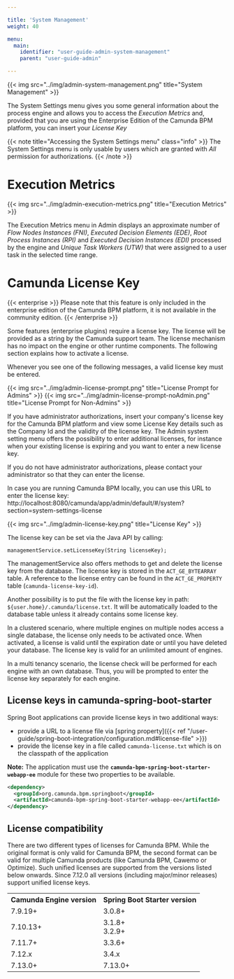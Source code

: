 ```yaml
---

title: 'System Management'
weight: 40

menu:
  main:
    identifier: "user-guide-admin-system-management"
    parent: "user-guide-admin"

---
```



{{< img src="../img/admin-system-management.png" title="System Management" >}}

The System Settings menu gives you some general information about the process engine and allows you to access the *Execution Metrics* and, provided that you are using the Enterprise Edition of the Camunda BPM platform, you can insert your *License Key*

{{< note title="Accessing the System Settings menu" class="info" >}}
The System Settings menu is only usable by users which are granted with *All* permission for authorizations.
{{< /note >}}

# Execution Metrics

{{< img src="../img/admin-execution-metrics.png" title="Execution Metrics" >}}

The Execution Metrics menu in Admin displays an approximate number of *Flow Nodes Instances (FNI)*, *Executed Decision Elements (EDE)*, *Root Process Instances (RPI)* and *Executed Decision Instances (EDI)* processed by the engine and *Unique Task Workers (UTW)* that were assigned to a user task in the selected time range.


# Camunda License Key

{{< enterprise >}}
  Please note that this feature is only included in the enterprise edition of the Camunda BPM platform, it is not available in the community edition.
{{< /enterprise >}}

Some features (enterprise plugins) require a license key. The license will be provided as a string by the Camunda support team. The license mechanism has no impact on the engine or other runtime components. The following section explains how to activate a license.

Whenever you see one of the following messages, a valid license key must be entered.

{{< img src="../img/admin-license-prompt.png" title="License Prompt for Admins" >}}
{{< img src="../img/admin-license-prompt-noAdmin.png" title="License Prompt for Non-Admins" >}}

If you have administrator authorizations, insert your company's license key for the Camunda BPM platform and view some License Key details such as the Company Id and the validity of the license key. The Admin system setting menu offers the possibility to enter additional licenses, for instance when your existing license is expiring and you want to enter a new license key.

If you do not have administrator authorizations, please contact your administrator so that they can enter the license.

In case you are running Camunda BPM locally, you can use this URL to enter the license key:
http://localhost:8080/camunda/app/admin/default/#/system?section=system-settings-license

{{< img src="../img/admin-license-key.png" title="License Key" >}}

The license key can be set via the Java API by calling:
```
managementService.setLicenseKey(String licenseKey);
```
The managementService also offers methods to get and delete the license key from the database.
The license key is stored in the `ACT_GE_BYTEARRAY` table. A reference to the license entry can be found in the `ACT_GE_PROPERTY` table (`camunda-license-key-id`).

Another possibility is to put the file with the license key in path: `${user.home}/.camunda/license.txt`. It will be automatically loaded to the database table unless it already contains some license key.

In a clustered scenario, where multiple engines on multiple nodes access a single database, the license only needs to be activated once. When activated, a license is valid until the expiration date or until you have deleted your database. The license key is valid for an unlimited amount of engines.

In a multi tenancy scenario, the license check will be performed for each engine with an own database. Thus, you will be prompted to enter the license key separately for each engine.

## License keys in camunda-spring-boot-starter
Spring Boot applications can provide license keys in two additional ways:

* provide a URL to a license file via [spring property]({{< ref "/user-guide/spring-boot-integration/configuration.md#license-file" >}})
* provide the license key in a file called `camunda-license.txt` which is on the classpath of the application

**Note:** The application must use the **`camunda-bpm-spring-boot-starter-webapp-ee`** module for these two properties to be available.
```xml
<dependency>
  <groupId>org.camunda.bpm.springboot</groupId>
  <artifactId>camunda-bpm-spring-boot-starter-webapp-ee</artifactId>
</dependency>
```

## License compatibility
There are two different types of licenses for Camunda BPM. While the original format is only valid for Camunda BPM, the second format can be valid for multiple Camunda products (like Camunda BPM, Cawemo or Optimize). Such unified licenses are supported from the versions listed below onwards. Since 7.12.0 all versions (including major/minor releases) support unified license keys.

<table class="table table-striped">
  <tr>
    <th>Camunda Engine version</th>
    <th>Spring Boot Starter version</th>
  </tr>
  <tr>
    <td>7.9.19+</td>
    <td>3.0.8+</td>
  </tr>
  <tr>
    <td>7.10.13+</td>
    <td>3.1.8+<br>3.2.9+</td>
  </tr>
  <tr>
    <td>7.11.7+</td>
    <td>3.3.6+</td>
  </tr>
  <tr>
    <td>7.12.x</td>
    <td>3.4.x</td>
  </tr>
  <tr>
    <td>7.13.0+</td>
    <td>7.13.0+</td>
  </tr>
</table>
